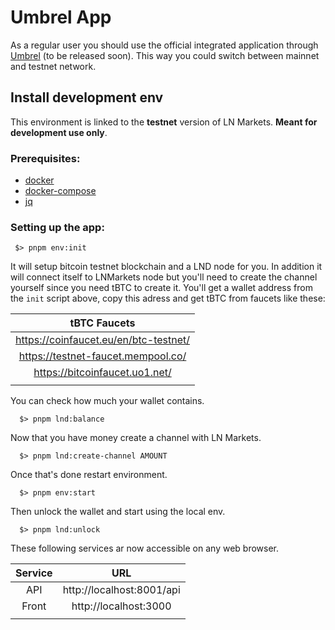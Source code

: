 # Umbrel App

As a regular user you should use the official integrated application through [Umbrel](https://github.com/getumbrel/umbrel) (to be released soon). This way you could switch between mainnet and testnet network.


## Install development env

This environment is linked to the **testnet** version of LN Markets. **Meant for development use only**.

### Prerequisites:

- [docker](https://docs.docker.com/get-docker/)
- [docker-compose](https://docs.docker.com/compose/install/)
- [jq](https://stedolan.github.io/jq/)

### Setting up the app:

```shell
 $> pnpm env:init
```

It will setup bitcoin testnet blockchain and a LND node for you. In addition it will connect itself to LNMarkets node but you'll need to create the channel yourself since you need tBTC to create it. You'll get a wallet address from the `init` script above, copy this adress and get tBTC from faucets like these:

| tBTC Faucets                          |
| :-----------------------------------: |
| https://coinfaucet.eu/en/btc-testnet/ |
| https://testnet-faucet.mempool.co/    |
| https://bitcoinfaucet.uo1.net/        |
|                                       |

You can check how much your wallet contains.

```shell
  $> pnpm lnd:balance
```

Now that you have money create a channel with LN Markets.

```shell
  $> pnpm lnd:create-channel AMOUNT
```

Once that's done restart environment.

```shell
  $> pnpm env:start
```

Then unlock the wallet and start using the local env.

```shell
  $> pnpm lnd:unlock
```

These following services ar now accessible on any web browser.

| Service | URL                       |
| :-----: | :-----------------------: |
| API     | http://localhost:8001/api | 
| Front   | http://localhost:3000     |
|         |                           |


